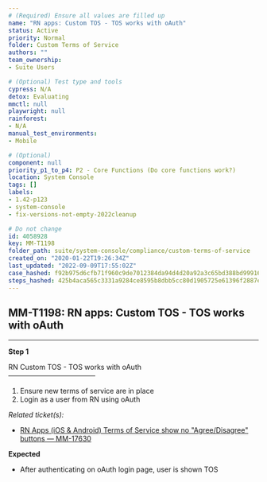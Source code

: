 ```yaml
---
# (Required) Ensure all values are filled up
name: "RN apps: Custom TOS - TOS works with oAuth"
status: Active
priority: Normal
folder: Custom Terms of Service
authors: ""
team_ownership: 
- Suite Users

# (Optional) Test type and tools
cypress: N/A
detox: Evaluating
mmctl: null
playwright: null
rainforest: 
- N/A
manual_test_environments: 
- Mobile

# (Optional)
component: null
priority_p1_to_p4: P2 - Core Functions (Do core functions work?)
location: System Console
tags: []
labels: 
- 1.42-p123
- system-console
- fix-versions-not-empty-2022cleanup

# Do not change
id: 4058928
key: MM-T1198
folder_path: suite/system-console/compliance/custom-terms-of-service
created_on: "2020-01-22T19:26:34Z"
last_updated: "2022-09-09T17:55:02Z"
case_hashed: f92b975d6cfb71f960c9de7012384da94d4d20a92a3c65bd388bd99916e238bd9282d58302b7eba091a22d5b1f039e67
steps_hashed: 425b4aca565c3331a9284ce8595b8dbb5cc80d1905725e61396f2887ec8b6728a3f52d6561757cddf4bb7f976bb61d24
---
```


## MM-T1198: RN apps: Custom TOS - TOS works with oAuth

---

**Step 1**

RN Custom TOS - TOS works with oAuth\
–––––––––––––––––––––––––

1. Ensure new terms of service are in place
2. Login as a user from RN using oAuth

_Related ticket(s):_

- [RN Apps (iOS & Android) Terms of Service show no "Agree/Disagree" buttons — MM-17630](https://mattermost.atlassian.net/browse/MM-17630)

**Expected**

- After authenticating on oAuth login page, user is shown TOS
